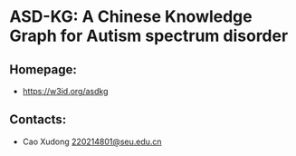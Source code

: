 ASD-KG: A Chinese Knowledge Graph for Autism spectrum disorder
=======

## Homepage:
* https://w3id.org/asdkg

## Contacts:
* Cao Xudong <220214801@seu.edu.cn>
